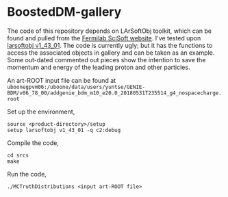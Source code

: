 # BoostedDM-gallery

The code of this repository depends on LArSoftObj toolkit, which can be found and pulled from the [Fermilab SciSoft website](http://scisoft.fnal.gov).  I've tested upon [larsoftobj v1_43_01](http://scisoft.fnal.gov/scisoft/bundles/larsoftobj/v1_43_01/larsoftobj-v1_43_01.html).  The code is currently ugly; but it has the functions to access the associated objects in gallery and can be taken as an example.  Some out-dated commented out pieces show the intention to save the momentum and energy of the leading proton and other particles.

An art-ROOT input file can be found at `uboonegpvm06:/uboone/data/users/yuntse/GENIE-BDM/v06_78_00/addgenie_bdm_m10_e20.0_20180531T235514_g4_nospacecharge.root`

Set up the environment,
```
source <product-directory>/setup
setup larsoftobj v1_43_01 -q c2:debug
```

Compile the code,
```
cd srcs
make
```

Run the code,
```
./MCTruthDistributions <input art-ROOT file>
```
